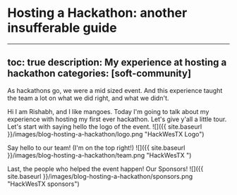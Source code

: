 # Hosting a Hackathon: another insufferable guide
---
toc: true
description: My experience at hosting a hackathon
categories: [soft-community]
---
As hackathons go, we were a mid sized event. And this experience taught the team a lot on what we did right, and what we didn't.

Hi I am Rishabh, and I like mangoes. Today I'm going to talk about my experience with hosting my first ever hackathon. Let's give y'all a little tour. Let's start with saying hello the logo of the event.
![]({{ site.baseurl }}/images/blog-hosting-a-hackathon/logo.png "HackWesTX Logo")
 
Say hello to our team! (I'm on the top right!)
![]({{ site.baseurl }}/images/blog-hosting-a-hackathon/team.png "HackWesTX ")

Last, the people who helped the event happen! Our Sponsors!
![]({{ site.baseurl }}/images/blog-hosting-a-hackathon/sponsors.png "HackWesTX sponsors")